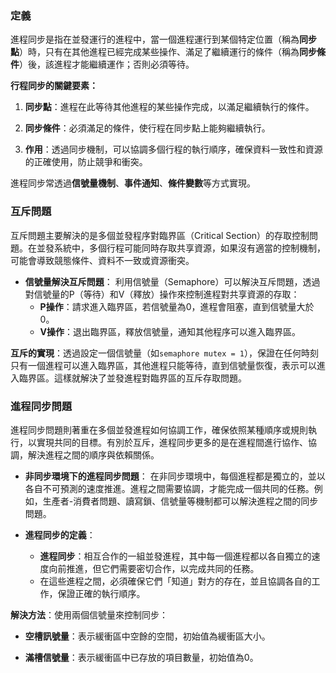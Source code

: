 ### 定義
進程同步是指在並發運行的進程中，當一個進程運行到某個特定位置（稱為**同步點**）時，只有在其他進程已經完成某些操作、滿足了繼續運行的條件（稱為**同步條件**）後，該進程才能繼續運作；否則必須等待。

**行程同步的關鍵要素：**

1. **同步點**：進程在此等待其他進程的某些操作完成，以滿足繼續執行的條件。

2. **同步條件**：必須滿足的條件，使行程在同步點上能夠繼續執行。

3. **作用**：透過同步機制，可以協調多個行程的執行順序，確保資料一致性和資源的正確使用，防止競爭和衝突。

進程同步常透過**信號量機制**、**事件通知**、**條件變數**等方式實現。



### **互斥問題**
互斥問題主要解決的是多個並發程序對臨界區（Critical Section）的存取控制問題。在並發系統中，多個行程可能同時存取共享資源，如果沒有適當的控制機制，可能會導致競態條件、資料不一致或資源衝突。

- **信號量解決互斥問題**：
 利用信號量（Semaphore）可以解決互斥問題，透過對信號量的P（等待）和V（釋放）操作來控制進程對共享資源的存取：
    - **P操作**：請求進入臨界區，若信號量為0，進程會阻塞，直到信號量大於0。
    - **V操作**：退出臨界區，釋放信號量，通知其他程序可以進入臨界區。

 **互斥的實現**：透過設定一個信號量（如`semaphore mutex = 1`），保證在任何時刻只有一個進程可以進入臨界區，其他進程只能等待，直到信號量恢復，表示可以進入臨界區。這樣就解決了並發進程對臨界區的互斥存取問題。



### **進程同步問題**
進程同步問題則著重在多個並發進程如何協調工作，確保依照某種順序或規則執行，以實現共同的目標。有別於互斥，進程同步更多的是在進程間進行協作、協調，解決進程之間的順序與依賴關係。

- **非同步環境下的進程同步問題**：
 在非同步環境中，每個進程都是獨立的，並以各自不可預測的速度推進。進程之間需要協調，才能完成一個共同的任務。例如，生產者-消費者問題、讀寫鎖、信號量等機制都可以解決進程之間的同步問題。

 - **進程同步的定義**：
     - **進程同步**：相互合作的一組並發進程，其中每一個進程都以各自獨立的速度向前推進，但它們需要密切合作，以完成共同的任務。
     - 在這些進程之間，必須確保它們「知道」對方的存在，並且協調各自的工作，保證正確的執行順序。




**解決方法**：使用兩個信號量來控制同步：

- **空槽訊號量**：表示緩衝區中空餘的空間，初始值為緩衝區大小。

- **滿槽信號量**：表示緩衝區中已存放的項目數量，初始值為0。